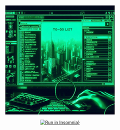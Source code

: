 <p align="center">
<img  height="350em" src="https://github.com/paperspls/To_Do_List_ASP.NET/blob/main/repositoryimage.jpeg">
</p>

<div align="center">

[![Run in Insomnia}](https://insomnia.rest/images/run.svg)](https://insomnia.rest/run/?label=To_Do_List_ASP.NET&uri=https%3A%2F%2Fraw.githubusercontent.com%2Fpaperspls%2FTo_Do_List_ASP.NET%2Fmain%2FToDoListAPI%2FProperties%2FlaunchSettings.json)    
</div>
